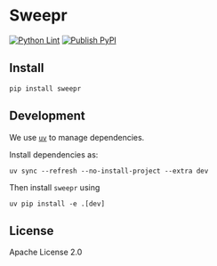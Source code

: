 # Sweepr

[![Python Lint](https://github.com/activatedgeek/sweepr/actions/workflows/lint.yml/badge.svg)](https://github.com/activatedgeek/sweepr/actions/workflows/lint.yml) [![Publish PyPI](https://github.com/activatedgeek/sweepr/actions/workflows/publish.yml/badge.svg?event=release)](https://github.com/activatedgeek/sweepr/actions/workflows/publish.yml)

## Install

```shell
pip install sweepr
```

## Development

We use [`uv`](https://docs.astral.sh/uv/) to manage dependencies.

Install dependencies as:
```shell
uv sync --refresh --no-install-project --extra dev
```

Then install `sweepr` using

```shell
uv pip install -e .[dev]
```

## License

Apache License 2.0
